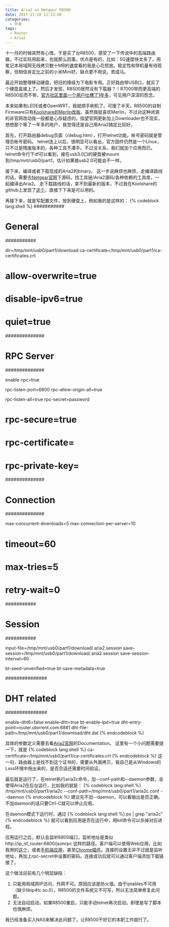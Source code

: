 ```yaml
---
title: Aria2 on Netgear R8500
date: 2017-11-28 11:13:50
categories:
  - 开发
tags:
  - Router
  - Aria2
---
```

十一月的时候突然有心情，于是买了台R8500，感受了一下传说中的高端路由器。不过实际用起来，也就那么回事。优点是有的，比如：5G速度快太多了，用笔记本局域网无线拷贝数十MB的速度看的我是心花怒放。稳定性和带机量有待观察，但相信肯定比之前的小米Mini好。缺点更不用说，贵成马。

最近开始整理移动硬盘，把旧的降级为下电影专用。正好路由带USB口，就买了个硬盘盒接上了。然后才发现，R8500居然没有下载器？！R7000带而更高端的R8500反而不带，[官方社区里面一个用户吐槽了1年多](https://community.netgear.com/t5/Nighthawk-WiFi-Routers/Nighthawk-X8-R8500-netgear-downloader/td-p/1136132)，可见用户深深的怨念。

本来如果有LEDE或者OpenWRT，我就顺手刷机了。可搜了半天，R8500的自制Firmware只有[Koolshare的Merlin改版](http://firmware.koolshare.cn/merlin_8wan_firmware/R8500/)。虽然我挺喜欢Merlin，不过对这种闭源的非官网改动我一般都是心存疑虑的。指望官网更新加上Downloader也不现实，想想那个等了一年多的用户，我觉得还是自己用Aria2搞定比较好。

首先，打开路由器debug页面（/debug.htm），打开telnet功能。帐号密码就是管理员帐号密码。
telnet连上以后，很明显可以看出，官方固件仍然是一个Linux，只不过是残废版本的，各种工具不凑手。不过没关系，我们就加个应用而已。
telnet命令行下df可以看到，接在usb3.0口的硬盘被mount到/tmp/mnt/usb0/part1，估计如果接usb2.0可能会不一样。

接下来，编译或者下载现成的Aria2的binary。
这一步说麻烦也麻烦，走编译路线的话，需要去[Netgear官网](https://kb.netgear.com/2649/NETGEAR-Open-Source-Code-for-Programmers-GPL)下源码，找工具链/Aria2源码/各种依赖的工具库，一起编译出Aria2。
走下载路线的话，拿不到最新的版本，不过我在Koolshare的github上发现了[这个](https://github.com/koolshare/merlin-aria2/blob/master/aria2/aria2/aria2c)，直接下下来是可以用的。

再接下来，就是写配置文件，放到硬盘上，例如我的是这样的：
{% codeblock lang:shell %}
###########
# General #
###########

dir=/tmp/mnt/usb0/part1/download
ca-certificate=/tmp/mnt/usb0/part1/ca-certificates.crt

# allow-overwrite=true
# disable-ipv6=true
# quiet=true

##############
# RPC Server #
##############

enable-rpc=true

rpc-listen-port=6800
rpc-allow-origin-all=true

rpc-listen-all=true
rpc-secret=password

# rpc-secure=true
# rpc-certificate=
# rpc-private-key=

##############
# Connection #
##############

max-concurrent-downloads=5
max-connection-per-server=10

# timeout=60
# max-tries=5
# retry-wait=0

###########
# Session #
###########

input-file=/tmp/mnt/usb0/part1/download/.aria2.session
save-session=/tmp/mnt/usb0/part1/download/.aria2.session
save-session-interval=60

bt-seed-unverified=true
bt-save-metadata=true


###############
# DHT related #
###############

enable-dht6=false
enable-dht=true
bt-enable-lpd=true
dht-entry-point=router.utorrent.com:6881
dht-file-path=/tmp/mnt/usb0/part1/download/dht.dat
{% endcodeblock %}

具体的参数定义需要去看[Aria2官网](https://aria2.github.io/)的Documentation。
这里有一个小问题需要提一下，就是
{% codeblock lang:shell %}
ca-certificate=/tmp/mnt/usb0/part1/ca-certificates.crt
{% endcodeblock %}
这一句，路由器上是找不到这个证书的，需要从外面拷贝，我自己是从Windows的Lxss环境中拖出来的，是否合适还需要时间验证。

最后就是运行了，在telnet执行aria2c命令，加--conf-path和--daemon参数，会使得Aria2在后台运行，比如我的就是：
{% codeblock lang:shell %}
/tmp/mnt/usb0/part1/aria2c --conf-path=/tmp/mnt/usb0/part1/aria2c.conf --daemon
{% endcodeblock %}
建议先不加--daemon，可以看输出是否正确。不加daemon的话只要Ctrl-C就可以停止应用。

在daemon模式下运行时，通过
{% codeblock lang:shell %}
ps | grep "aria2c"
{% endcodeblock %}
就可以看到应用是否在运行中，用kill命令可以杀掉对应进程。

应用运行之后，默认会监听6800端口，监听地址是类似 http://ip_of_router:6800/jsonrpc 这样的路径。客户端可以使用Web应用，比如我用的[这个](http://ariang.mayswind.net/latest/)，或者[手机端应用](https://play.google.com/store/apps/details?id=net.sf.aria2)，甚至[Chrome插件](https://chrome.google.com/webstore/detail/aria2c-integration/edcakfpjaobkpdfpicldlccdffkhpbfk)。连接的设置无非不过就是监听地址，再加上rpc-secret中设置的密码。连接成功后就可以通过客户端添加下载链接了。

这个做法目前有几个明显缺陷：
1. 只能用局域网IP访问，外网不可。原因应该是防火墙。由于iptables不可用（缺少libip4tc.so.0），R8500的文件系统又不可写，所以无法简单修复此问题。
2. 无法自动启动，如果R8500重启，只能手动telnet再次启动。即使是写了脚本也很麻烦。

我已经准备买入NAS来解决此问题了。让R8500干好它的本职工作就行了。
